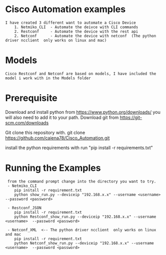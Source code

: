 # Cisco Automation examples
    I have created 3 different want to automate a Cisco Device
        1. Netmiko_CLI  - Automate the deivce with CLI commands 
        2. Restconf     - Automate the device with the rest api
        2. Netconf      - Automate the device with netconf  (The python driver ncclient  only works on linux and mac)

# Models
    Cisco Restconf and Netconf are based on models, I have included the model i work with in the Models folder

# Prerequisite
   Download and install python from https://www.python.org/downloads/ you will also need to add it to your path.
   Download git from https://git-scm.com/downloads

   Git clone this repository with.
      git clone https://github.com/caiena78/Cisco_Automation.git
   
   install the python requirements with
      run "pip install -r requirements.txt" 


# Running the Examples
     from the command prompt change into the directory you want to try.
     - Netmiko_CLI
        pip install -r requirement.txt
        python show_run.py --deviceip "192.168.x.x" --username <username>  --password <password>

     - Restconf_JSON
        pip install -r requirement.txt
        python Restconf_show_run.py --deviceip "192.168.x.x" --username <username>  --password <password>

     - Netconf_XML  <-- The python driver ncclient  only works on linux and mac
        pip install -r requirement.txt
        python Netconf_show_run.py --deviceip "192.168.x.x" --username <username>  --password <password>